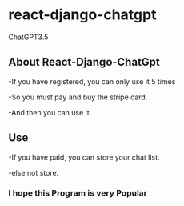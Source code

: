 # react-django-chatgpt

ChatGPT3.5

## About React-Django-ChatGpt

-If you have registered, you can only use it 5 times

-So you must pay and buy the stripe card.

-And then you can use it.

## Use

-If you have paid, you can store your chat list.

-else not store.

  ### I hope this Program is very Popular
